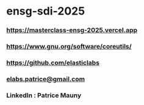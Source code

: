 # ensg-sdi-2025

### https://masterclass-ensg-2025.vercel.app
### https://www.gnu.org/software/coreutils/
### https://github.com/elasticlabs
### elabs.patrice@gmail.com
### LinkedIn : Patrice Mauny
